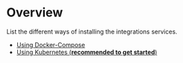 # Overview

List the different ways of installing the integrations services.

* [Using Docker-Compose](./docker_compose)
* [Using Kubernetes (**recommended to get started**)](./kubernetes/local_setup)
